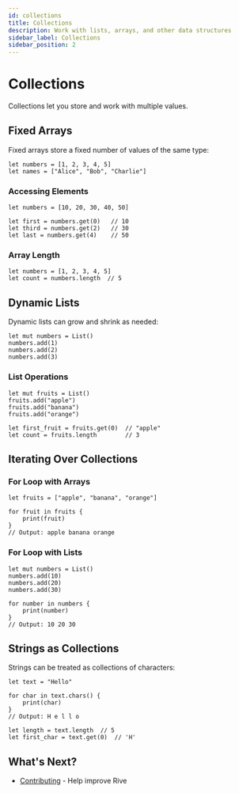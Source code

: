 ```yaml
---
id: collections
title: Collections
description: Work with lists, arrays, and other data structures
sidebar_label: Collections
sidebar_position: 2
---
```


# Collections

Collections let you store and work with multiple values.

## Fixed Arrays

Fixed arrays store a fixed number of values of the same type:

```rive
let numbers = [1, 2, 3, 4, 5]
let names = ["Alice", "Bob", "Charlie"]
```

### Accessing Elements

```rive
let numbers = [10, 20, 30, 40, 50]

let first = numbers.get(0)   // 10
let third = numbers.get(2)   // 30
let last = numbers.get(4)    // 50
```

### Array Length

```rive
let numbers = [1, 2, 3, 4, 5]
let count = numbers.length  // 5
```

## Dynamic Lists

Dynamic lists can grow and shrink as needed:

```rive
let mut numbers = List()
numbers.add(1)
numbers.add(2)
numbers.add(3)
```

### List Operations

```rive
let mut fruits = List()
fruits.add("apple")
fruits.add("banana")
fruits.add("orange")

let first_fruit = fruits.get(0)  // "apple"
let count = fruits.length        // 3
```

## Iterating Over Collections

### For Loop with Arrays

```rive
let fruits = ["apple", "banana", "orange"]

for fruit in fruits {
    print(fruit)
}
// Output: apple banana orange
```

### For Loop with Lists

```rive
let mut numbers = List()
numbers.add(10)
numbers.add(20)
numbers.add(30)

for number in numbers {
    print(number)
}
// Output: 10 20 30
```

## Strings as Collections

Strings can be treated as collections of characters:

```rive
let text = "Hello"

for char in text.chars() {
    print(char)
}
// Output: H e l l o

let length = text.length  // 5
let first_char = text.get(0)  // 'H'
```

## What's Next?

- [Contributing](../../develop/community/contributing.md) - Help improve Rive
